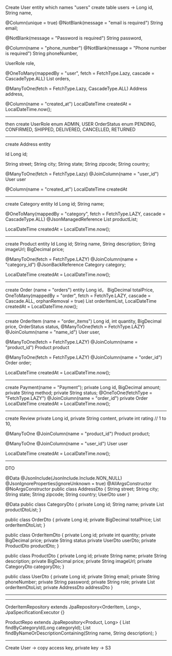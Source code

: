 Create User entity which names "users"
create table users -> 
Long id, String name, 

@Column(unique = true)
@NotBlank(message = "email is required")
String email;

@NotBlank(message = "Password is required")
String password, 

@Column(name = "phone_number")
@NotBlank(message = "Phone number is required")
String phoneNumber, 

UserRole role,

@OneToMany(mappedBy = "user", fetch = FetchType.Lazy, cascade = CascadeType.ALL)
List<OrderItem> orders,

@ManyToOne(fetch = FetchType.Lazy, CascadeType.ALL)
Address address, 

@Column(name = "created_at")
LocalDateTime createdAt = LocalDateTime.now();

--------------------------------------------------------
then create 
UserRole enum ADMIN, USER
OrderStatus enum PENDING, CONFIRMED, SHIPPED, DELIVERED, CANCELLED, RETURNED

--------------------------------------------------------
create Address entity 

Id Long id;

String street;
String city;
String state;
String zipcode;
String country;

@ManyToOne(fetch = FetchType.Lazy)
@JoinColumn(name = "user_id")
User user

@Column(name = "created_at")
LocalDateTime createdAt

--------------------------------------------------------
create Category entity
Id Long id; String name; 

@OneToMany(mappedBy = "category", fetch = FetchType.LAZY, cascade = CascadeType.ALL)
@JsonManagedReference
List<Product> productList;

LocalDateTime createdAt = LocalDateTime.now();


--------------------------------------------------------
create Product entity
Id Long id; String name, String description; String imageUrl; BigDecimal price; 

@ManyToOne(fetch = FetchType.LAZY)
@JoinColumn(name = "category_id")
@JsonBackReference
Category category;

LocalDateTime createdAt = LocalDateTime.now();

--------------------------------------------------------
create Order (name = "orders") entity
Long id， 
BigDecimal totalPrice, 
OneToMany(mappedBy = "order", fetch = FetchTye.LAZY, cascade = Cascade.ALL, orphanRemoval = true)
List<OrderItem> orderItemList, 
LocalDateTime createdAt = LocalDateTime.now();

--------------------------------------------------------
create OrderItem (name = "order_items")
Long id, int quantity, BigDecimal price, OrderStatus status, 
@ManyToOne(fetch = FetchType.LAZY)
@JoinColumn(name = "name_id")
User user, 

@ManyToOne(fetch = FetchType.LAZY)
@JoinColumn(name = "product_id")
Product product

@ManyToOne(fetch = FetchType.LAZY)
@JoinColumn(name = "order_id")
Order order;

LocalDateTime createdAt = LocalDateTime.now();

--------------------------------------------------------
create Payment(name = "Payment");
private Long id, BigDecimal amount; 
private String method;
private String status; 
@OneToOne(fetchType = "FetchType.LAZY")
@JoinColumn(name = "order_id")
private Order
LocalDateTime createdAt = LocalDateTime.now();

--------------------------------------------------------
create Review 
private Long id, private String content, private int rating // 1 to 10,

@ManyToOne
@JoinColumn(name = "product_id")
Product product;

@ManyToOne
@JoinColumn(name = "user_id")
User user

LocalDateTime createdAt = LocalDateTime.now();

--------------------------------------------------------
DTO

@Data
@JsonInclude(JsonInclude.Include.NON_NULL)
@JsonIgnoreProperties(ignoreUnknown = true)
@AllArgsConstructor
@NoArgsConstructor
public class AddressDto {
    String street;
    String city;
    String state;
    String zipcode;
    String country;
    UserDto user
}

@Data
public class CategoryDto {
    private Long id;
    String name;
    private List<ProductDto> productDtoList;
}

public class OrderDto {
    private Long id;
    private BigDecimal totalPrice;
    List<OrderItemDto> orderItemDtoList;
}

public class OrderItemDto {
    private Long id;
    private int quantity;
    private BigDecimal price;
    private String status
    private UserDto userDto;
    private ProductDto productDto;
}

public class ProductDto {
    private Long id;
    private String name;
    private String description;
    private BigDecimal price;
    private String imageUrl;
    private CategoryDto categoryDto;
}

public class UserDto {
    private Long id;
    private String email;
    private String phoneNumber;
    private String password;
    private String role;
    private List<OrderItemDto> orderItemDtoList;
    private AddressDto addressDto
}

--------------------------------------------------------

--------------------------------------------------------

OrderItemRepository extends JpaRepository<OrderItem, Long>, JpaSpecificationExecutor<OrderItem> {}

ProductRepo extends JpaRepository<Product, Long> {
    List<Product> findByCategoryId(Long categoryId);
    List<Product> findByNameOrDescriptionContaining(String name, String description);
}

--------------------------------------------------------
Create User -> copy access key, private key -> S3 













